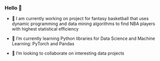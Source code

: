 ### Hello 👋

- 🔭 I am currently working on project for fantasy basketball that uses dynamic programming and data mining algorithms to find NBA players with highest statistical efficiency

- 🌱 I’m currently learning Python libraries for Data Science and Machine Learning: PyTorch and Pandas

- 👯 I’m looking to collaborate on interesting data projects

<!--
**mahlert/mahlert** is a ✨ _special_ ✨ repository because its `README.md` (this file) appears on your GitHub profile.

Here are some ideas to get you started:

- 🔭 I’m currently working on ...
- 🌱 I’m currently learning ...
- 👯 I’m looking to collaborate on ...
- 🤔 I’m looking for help with ...
- 💬 Ask me about ...
- 📫 How to reach me: ...
- 😄 Pronouns: ...
- ⚡ Fun fact: ...
-->
